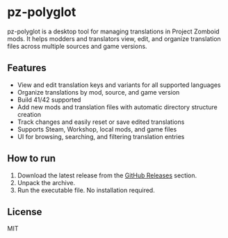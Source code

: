 # pz-polyglot

pz-polyglot is a desktop tool for managing translations in Project Zomboid mods. It helps modders and translators view, edit, and organize translation files across multiple sources and game versions.

## Features

- View and edit translation keys and variants for all supported languages
- Organize translations by mod, source, and game version
- Build 41/42 supported
- Add new mods and translation files with automatic directory structure creation
- Track changes and easily reset or save edited translations
- Supports Steam, Workshop, local mods, and game files
- UI for browsing, searching, and filtering translation entries

## How to run

1. Download the latest release from the [GitHub Releases](https://github.com/pavel-voronin/pz-polyglot/releases) section.
2. Unpack the archive.
3. Run the executable file. No installation required.

## License

MIT
